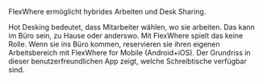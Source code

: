 FlexWhere ermöglicht hybrides Arbeiten und Desk Sharing.

Hot Desking bedeutet, dass Mitarbeiter wählen, wo sie arbeiten. Das kann im Büro sein, zu Hause oder anderswo. Mit FlexWhere spielt das keine Rolle. Wenn sie ins Büro kommen, reservieren sie ihren eigenen Arbeitsbereich mit FlexWhere for Mobile (Android+iOS). Der Grundriss in dieser benutzerfreundlichen App zeigt, welche Schreibtische verfügbar sind.

